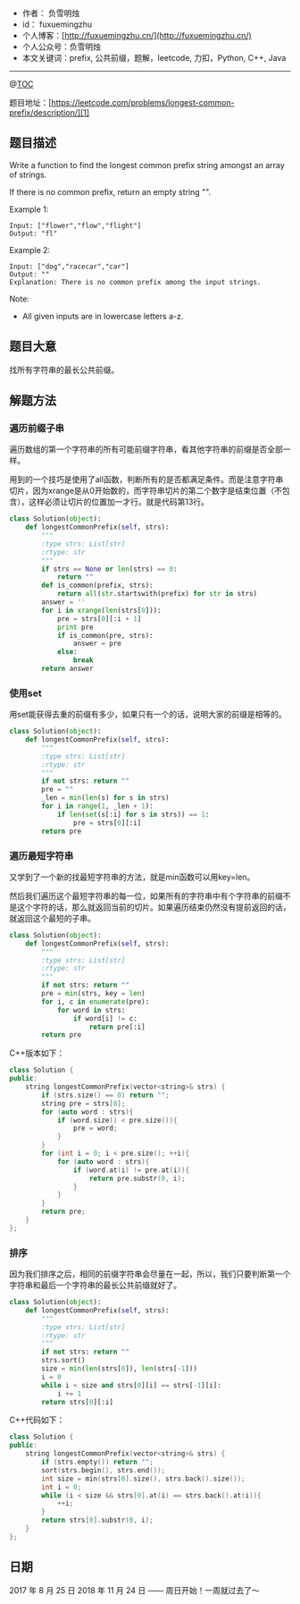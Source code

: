 
- 作者：    负雪明烛
- id：      fuxuemingzhu
- 个人博客：[http://fuxuemingzhu.cn/](http://fuxuemingzhu.cn/)
- 个人公众号：负雪明烛
- 本文关键词：prefix, 公共前缀，题解，leetcode, 力扣，Python, C++, Java

---
@[TOC](目录)

题目地址：[https://leetcode.com/problems/longest-common-prefix/description/][1]


## 题目描述

Write a function to find the longest common prefix string amongst an array of strings.

If there is no common prefix, return an empty string "".

Example 1:

	Input: ["flower","flow","flight"]
	Output: "fl"

Example 2:

	Input: ["dog","racecar","car"]
	Output: ""
	Explanation: There is no common prefix among the input strings.

Note:

- All given inputs are in lowercase letters a-z.

## 题目大意

找所有字符串的最长公共前缀。

## 解题方法

### 遍历前缀子串

遍历数组的第一个字符串的所有可能前缀字符串，看其他字符串的前缀是否全部一样。

用到的一个技巧是使用了all函数，判断所有的是否都满足条件。而是注意字符串切片，因为xrange是从0开始数的，而字符串切片的第二个数字是结束位置（不包含），这样必须让切片的位置加一才行。就是代码第13行。


```python
class Solution(object):
    def longestCommonPrefix(self, strs):
        """
        :type strs: List[str]
        :rtype: str
        """
        if strs == None or len(strs) == 0:
            return ""
        def is_common(prefix, strs):
            return all(str.startswith(prefix) for str in strs)
        answer = ''
        for i in xrange(len(strs[0])):
            pre = strs[0][:i + 1]
            print pre
            if is_common(pre, strs):
                answer = pre
            else:
                break
        return answer
```

### 使用set

用set能获得去重的前缀有多少，如果只有一个的话，说明大家的前缀是相等的。

```python
class Solution(object):
    def longestCommonPrefix(self, strs):
        """
        :type strs: List[str]
        :rtype: str
        """
        if not strs: return ""
        pre = ""
        _len = min(len(s) for s in strs)
        for i in range(1, _len + 1):
            if len(set(s[:i] for s in strs)) == 1:
                pre = strs[0][:i]
        return pre
```

### 遍历最短字符串

又学到了一个新的找最短字符串的方法，就是min函数可以用key=len。

然后我们遍历这个最短字符串的每一位，如果所有的字符串中有个字符串的前缀不是这个字符的话，那么就返回当前的切片。如果遍历结束仍然没有提前返回的话，就返回这个最短的子串。

```python
class Solution(object):
    def longestCommonPrefix(self, strs):
        """
        :type strs: List[str]
        :rtype: str
        """
        if not strs: return ""
        pre = min(strs, key = len)
        for i, c in enumerate(pre):
            for word in strs:
                if word[i] != c:
                    return pre[:i]
        return pre
```

C++版本如下：

```cpp
class Solution {
public:
    string longestCommonPrefix(vector<string>& strs) {
        if (strs.size() == 0) return "";
        string pre = strs[0];
        for (auto word : strs){
            if (word.size() < pre.size()){
                pre = word;
            }
        }
        for (int i = 0; i < pre.size(); ++i){
            for (auto word : strs){
                if (word.at(i) != pre.at(i)){
                    return pre.substr(0, i);
                }
            }
        }
        return pre;
    }
};
```

### 排序

因为我们排序之后，相同的前缀字符串会尽量在一起，所以，我们只要判断第一个字符串和最后一个字符串的最长公共前缀就好了。

```python
class Solution(object):
    def longestCommonPrefix(self, strs):
        """
        :type strs: List[str]
        :rtype: str
        """
        if not strs: return ""
        strs.sort()
        size = min(len(strs[0]), len(strs[-1]))
        i = 0
        while i < size and strs[0][i] == strs[-1][i]:
            i += 1
        return strs[0][:i]
```

C++代码如下：

```cpp
class Solution {
public:
    string longestCommonPrefix(vector<string>& strs) {
        if (strs.empty()) return "";
        sort(strs.begin(), strs.end());
        int size = min(strs[0].size(), strs.back().size());
        int i = 0;
        while (i < size && strs[0].at(i) == strs.back().at(i)){
            ++i;
        }
        return strs[0].substr(0, i);
    }
};
```


## 日期

2017 年 8 月 25 日 
2018 年 11 月 24 日 —— 周日开始！一周就过去了～

  [1]: https://leetcode.com/problems/longest-common-prefix/description/
